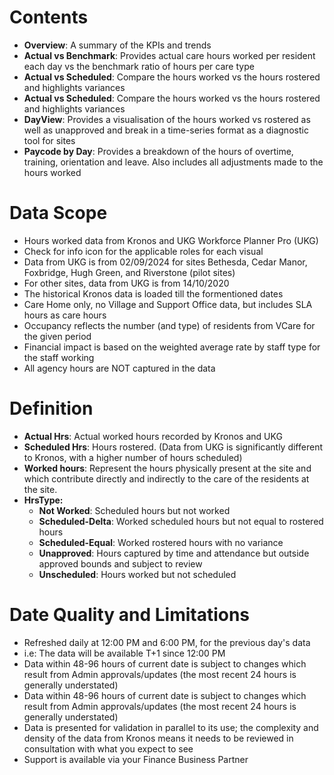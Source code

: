 # Contents

- **Overview**: A summary of the KPIs and trends
- **Actual vs Benchmark**: Provides actual care hours worked per resident each day vs the benchmark ratio of hours per care type
- **Actual vs Scheduled**: Compare the hours worked vs the hours rostered and highlights variances
- **Actual vs Scheduled**: Compare the hours worked vs the hours rostered and highlights variances
- **DayView**: Provides a visualisation of the hours worked vs rostered as well as unapproved and break in a time-series format as a diagnostic tool for sites
- **Paycode by Day**: Provides a breakdown of the hours of overtime, training, orientation and leave. Also includes all adjustments made to the hours worked

# Data Scope

- Hours worked data from Kronos and UKG Workforce Planner Pro (UKG)
- Check for info icon for the applicable roles for each visual
- Data from UKG is from 02/09/2024 for sites Bethesda, Cedar Manor, Foxbridge, Hugh Green, and Riverstone (pilot sites)
- For other sites, data from UKG is from 14/10/2020
- The historical Kronos data is loaded till the formentioned dates
- Care Home only, no Village and Support Office data, but includes SLA hours as care hours
- Occupancy reflects the number (and type) of residents from VCare for the given period
- Financial impact is based on the weighted average rate by staff type for the staff working
- All agency hours are NOT captured in the data

# Definition

- **Actual Hrs**: Actual worked hours recorded by Kronos and UKG
- **Scheduled Hrs**: Hours rostered. (Data from UKG is significantly different to Kronos, with a higher number of hours scheduled)
- **Worked hours**: Represent the hours physically present at the site and which contribute directly and indirectly to the care of the residents at the site. 
- **HrsType:**
  - **Not Worked**: Scheduled hours but not worked
  - **Scheduled-Delta**: Worked scheduled hours but not equal to rostered hours
  - **Scheduled-Equal**: Worked rostered hours with no variance
  - **Unapproved**: Hours captured by time and attendance but outside approved bounds and subject to review
  - **Unscheduled**: Hours worked but not scheduled

# Date Quality and Limitations

- Refreshed daily at 12:00 PM and 6:00 PM, for the previous day's data
- i.e: The data will be available T+1 since 12:00 PM
- Data within 48-96 hours of current date is subject to changes which result from Admin approvals/updates (the most recent 24 hours is generally understated)
- Data within 48-96 hours of current date is subject to changes which result from Admin approvals/updates (the most recent 24 hours is generally understated)
- Data is presented for validation in parallel to its use; the complexity and density of the data from Kronos means it needs to be reviewed in consultation with what you expect to see
- Support is available via your Finance Business Partner